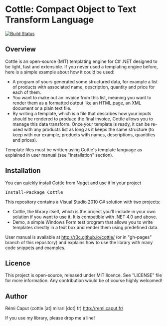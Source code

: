 Cottle: Compact Object to Text Transform Language
=================================================

[![Build Status](https://travis-ci.org/r3c/cottle.svg?branch=master)](https://travis-ci.org/r3c/cottle)

Overview
--------

Cottle is an open-source (MIT) templating engine for C# .NET designed to be
light, fast and extensible. If you never used a templating engine before, here
is a simple example about how it could be used:

- A program of yours generated some structured data, for example a list of
products with associated name, description, quantity and price for each of
them.
- You want to make out an invoice from this list, meaning you want to render
them as a formatted output like an HTML page, an XML document or a plain text
file.
- By writing a template, which is a file that describes how your inputs should
be rendered to produce the final invoice, Cottle allows you to manage this data
transform. Once your template is ready, it can be re-used with any products
list as long as it keeps the same structure (to keep with our example, products
with names, descriptions, quantities and prices).

Template files must be written using Cottle's template language as explained in
user manual (see "Installation" section).

Installation
------------
You can quickly install Cottle from Nuget and use it in your project
<pre>
Install-Package Cottle
</pre>

This repository contains a Visual Studio 2010 C# solution with two projects:
- Cottle, the library itself, which is the project you'll include in your own
solution if you want to use it. It is compatible with .NET 4.0 and above.
- Demo, a simple Windows Form test program that allows you to write templates
directly in a text box and render them using predefined data.

User manual is available at http://r3c.github.io/cottle/ (or in "gh-pages"
branch of this repository) and explains how to use the library with many code
snippets and examples.

Licence
-------

This project is open-source, released under MIT licence. See "LICENSE" file for
more information. Any contribution would be of course highly welcomed!

Author
------

Rémi Caput (cottle [at] mirari [dot] fr)
http://remi.caput.fr/

If you use my library, please drop me a line!
